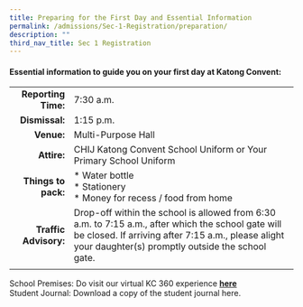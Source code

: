 ```yaml
---
title: Preparing for the First Day and Essential Information
permalink: /admissions/Sec-1-Registration/preparation/
description: ""
third_nav_title: Sec 1 Registration
---
```

#### Essential information to guide you on your first day at Katong Convent:

|  |  |
|---:|---|
| **Reporting Time:** | 7:30 a.m. |
| **Dismissal:** | 1:15 p.m. |
| **Venue:** | Multi-Purpose Hall |
| **Attire:** | CHIJ Katong Convent School Uniform or Your Primary School Uniform |
| **Things to pack:** | *   Water bottle<br>* Stationery<br>  *   Money for recess / food from home |
| **Traffic Advisory:** | Drop-off within the school is allowed from 6:30 a.m. to 7:15 a.m., after which the school gate will be closed. If arriving after 7:15 a.m., please alight your daughter(s) promptly outside the school gate. |
|  |  |

School Premises: Do visit our virtual KC 360 experience [**here**](https://www.chijkatongconvent.moe.edu.sg/qql/slot/u185/VirtualTour2021/tour.html)<br>
Student Journal: Download a copy of the student journal here.